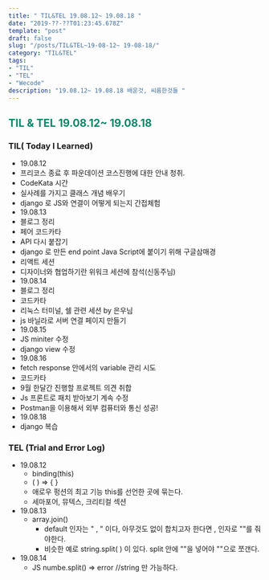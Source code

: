 ```yaml
---
title: " TIL&TEL 19.08.12~ 19.08.18 "
date: "2019-??-??T01:23:45.678Z"
template: "post"
draft: false
slug: "/posts/TIL&TEL~19-08-12~ 19-08-18/"
category: "TIL&TEL"
tags:
- "TIL"
- "TEL"
- "Wecode"
description: "19.08.12~ 19.08.18 배운것, 씨름한것들 "
---
```

<h2 style="color:rgb(9, 136, 104)">TIL & TEL 19.08.12~ 19.08.18 </h2>

### TIL( Today I Learned)

-	19.08.12
  -	프리코스 종료 후 파운데이션 코스진행에 대한 안내 청취.
  -	CodeKata 시간
  -	실사례를 가지고 클래스 개념 배우기
  -	django 로 JS와 연결이 어떻게 되는지 간접체험
-	19.08.13
  -	블로그 정리 
  -	페어 코드카타
  -	API 다시 붙잡기
  -	django 로 만든 end point Java Script에 붙이기 위해 구글삼매경
  -	리액트 세션
  -	디자이너와 협업하기란 위워크 세션에 참석(신동주님)
-	19.08.14
  -	블로그 정리
  -	코드카타 
  -	리눅스 터미널, 쉘 관련 세션 by 은우님
  -	js 바닐라로 서버 연결 페이지 만들기 
-	19.08.15
  -	JS miniter 수정 
  -	django view 수정 
-	19.08.16
  -	fetch response 안에서의 variable 관리 시도 
  -	코드카타
  -	9월 한달간 진행할 프로젝트 의견 취합 
  -	Js 프론트로 패치 받아보기 계속 수정
  -	Postman을 이용해서 외부 컴퓨터와 통신 성공!
-	19.08.18
  -	django 복습 

### TEL (Trial and Error Log)

- 19.08.12
  - binding(this) 
  - ( ) => { }
  - 애로우 펑션의 최고 기능 this를 선언한 곳에 묶는다. 
  - 세마포어, 뮤텍스, 크리티컬 섹션 
- 19.08.13
  - array.join() 
    - default 인자는 " , " 이다, 아무것도 없이 합치고자 한다면 , 인자로 ""를 줘야한다. 
    - 비슷한 예로 string.split( ) 이 있다. split 안에 ""을 넣어야 ""으로 쪼갠다.
- 19.08.14
  - JS numbe.split() => error //string 만 가능하다.